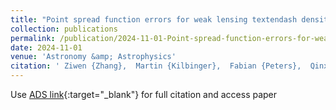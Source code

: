 ```yaml
---
title: "Point spread function errors for weak lensing textendash density cross-correlations: Application to UNIONS"
collection: publications
permalink: /publication/2024-11-01-Point-spread-function-errors-for-weak-lensing-textendash-density-cross-correlations-Application-to-UNIONS
date: 2024-11-01
venue: 'Astronomy &amp; Astrophysics'
citation: ' Ziwen {Zhang},  Martin {Kilbinger},  Fabian {Peters},  Qinxun {Li},  Wentao {Luo},  Lucie {Baumont} et al.&quot;Point spread function errors for weak lensing textendash density cross-correlations: Application to UNIONS.&quot; Astronomy &amp;amp; Astrophysics, 2024.'
---
```

Use [ADS link](https://ui.adsabs.harvard.edu/abs/2024A&A...691A..75Z){:target="_blank"} for full citation and access paper
